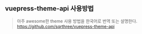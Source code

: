 ## vuepress-theme-api 사용방법

> 아주 awesome한 theme 사용 방법을 한국어로 번역 또는 설명한다.   
> https://github.com/sqrthree/vuepress-theme-api